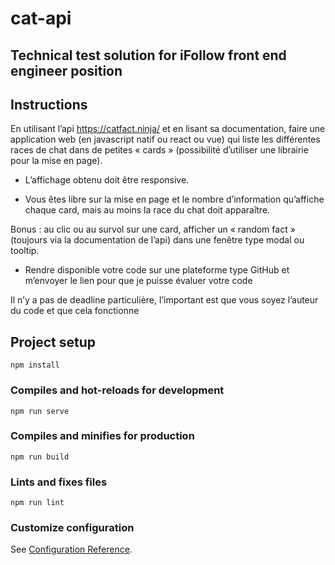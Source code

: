 # cat-api

## Technical test solution for iFollow front end engineer position

## Instructions

En utilisant l’api https://catfact.ninja/ et en lisant sa documentation, faire une application web (en javascript natif ou react ou vue) qui liste les différentes races de chat dans de petites « cards » (possibilité d’utiliser une librairie pour la mise en page).

- L’affichage obtenu doit être responsive.

- Vous êtes libre sur la mise en page et le nombre d’information qu’affiche chaque card, mais au moins la race du chat doit apparaître.

Bonus : au clic ou au survol sur une card, afficher un « random fact » (toujours via la documentation de l’api) dans une fenêtre type modal ou tooltip.

- Rendre disponible votre code sur une plateforme type GitHub et m’envoyer le lien pour que je puisse évaluer votre code

Il n’y a pas de deadline particulière, l’important est que vous soyez l’auteur du code et que cela fonctionne

## Project setup
```
npm install
```

### Compiles and hot-reloads for development
```
npm run serve
```

### Compiles and minifies for production
```
npm run build
```

### Lints and fixes files
```
npm run lint
```

### Customize configuration
See [Configuration Reference](https://cli.vuejs.org/config/).
